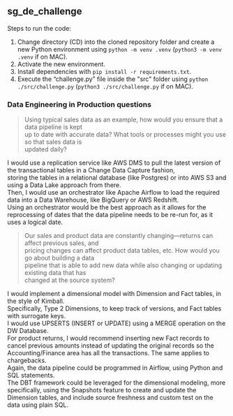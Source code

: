 ## sg_de_challenge

Steps to run the code:

1.  Change directory (CD) into the cloned repository folder and create a new Python environment using `python -m venv .venv` (`python3 -m venv .venv` if on MAC).
2.  Activate the new environment.
3.  Install dependencies with `pip install -r requirements.txt`.
4.  Execute the “challenge.py” file inside the "src" folder using `python ./src/challenge.py` (`python3 ./src/challenge.py` if on MAC).

### Data Engineering in Production questions

> Using typical sales data as an example, how would you ensure that a data pipeline is kept  
> up to date with accurate data? What tools or processes might you use so that sales data is  
> updated daily?

I would use a replication service like AWS DMS to pull the latest version of the transactional tables in a Change Data Capture fashion,  
storing the tables in a relational database (like Postgres) or into AWS S3 and using a Data Lake approach from there.  
Then, I would use an orchestrator like Apache Airflow to load the required data into a Data Warehouse, like BigQuery or AWS Redshift.  
Using an orchestrator would be the best approach as it allows for the reprocessing of dates that the data pipeline needs to be re-run for, as it uses a logical date.

> Our sales and product data are constantly changing—returns can affect previous sales, and  
> pricing changes can affect product data tables, etc. How would you go about building a data  
> pipeline that is able to add new data while also changing or updating existing data that has  
> changed at the source system?

I would implement a dimensional model with Dimension and Fact tables, in the style of Kimball.  
Specifically, Type 2 Dimensions, to keep track of versions, and Fact tables with surrogate keys.  
I would use UPSERTS (INSERT or UPDATE) using a MERGE operation on the DW Database.  
For product returns, I would recommend inserting new Fact records to cancel previous amounts instead of updating the original records so the Accounting/Finance area has all the transactions. The same applies to chargebacks.  
Again, the data pipeline could be programmed in Airflow, using Python and SQL statements.  
The DBT framework could be leveraged for the dimensional modeling, more specifically, using the Snapshots feature to create and update the Dimension tables, and include source freshness and custom test on the data using plain SQL.